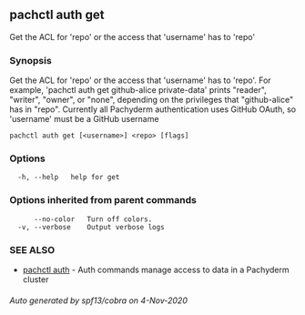 ## pachctl auth get

Get the ACL for 'repo' or the access that 'username' has to 'repo'

### Synopsis

Get the ACL for 'repo' or the access that 'username' has to 'repo'. For example, 'pachctl auth get github-alice private-data' prints "reader", "writer", "owner", or "none", depending on the privileges that "github-alice" has in "repo". Currently all Pachyderm authentication uses GitHub OAuth, so 'username' must be a GitHub username

```
pachctl auth get [<username>] <repo> [flags]
```

### Options

```
  -h, --help   help for get
```

### Options inherited from parent commands

```
      --no-color   Turn off colors.
  -v, --verbose    Output verbose logs
```

### SEE ALSO

* [pachctl auth](pachctl_auth.md)	 - Auth commands manage access to data in a Pachyderm cluster

###### Auto generated by spf13/cobra on 4-Nov-2020
